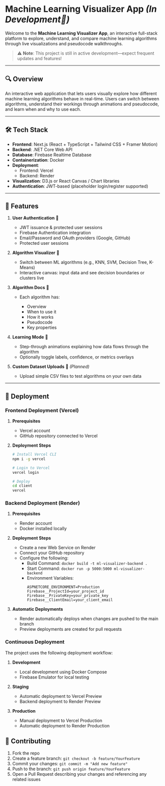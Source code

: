 # Machine Learning Visualizer App *(In Development🚧)*

Welcome to the **Machine Learning Visualizer App**, an interactive full-stack platform to explore, understand, and compare machine learning algorithms through live visualizations and pseudocode walkthroughs.

> ⚠️ **Note**: This project is still in active development—expect frequent updates and features!

---

## 🔍 Overview

An interactive web application that lets users visually explore how different machine learning algorithms behave in real-time. Users can switch between algorithms, understand their workings through animations and pseudocode, and learn when and why to use each.

---

## 🛠️ Tech Stack

* **Frontend**: Next.js (React + TypeScript + Tailwind CSS + Framer Motion)
* **Backend**: .NET Core Web API
* **Database**: Firebase Realtime Database
* **Containerization**: Docker
* **Deployment**:
  * Frontend: Vercel
  * Backend: Render
* **Visualization**: D3.js or React Canvas / Chart libraries
* **Authentication**: JWT-based (placeholder login/register supported)

---

## 🚀 Features

1. **User Authentication** 🔐

   * JWT issuance & protected user sessions
   * Firebase Authentication integration
   * Email/Password and OAuth providers (Google, GitHub)
   * Protected user sessions

2. **Algorithm Visualizer** 🤖

   * Switch between ML algorithms (e.g., KNN, SVM, Decision Tree, K-Means)
   * Interactive canvas: input data and see decision boundaries or clusters live

3. **Algorithm Docs** 📄

   * Each algorithm has:

     * Overview
     * When to use it
     * How it works
     * Pseudocode
     * Key properties

4. **Learning Mode** 📖

   * Step-through animations explaining how data flows through the algorithm
   * Optionally toggle labels, confidence, or metrics overlays

5. **Custom Dataset Uploads** 📂 *(Planned)*

   * Upload simple CSV files to test algorithms on your own data

---

## 🚀 Deployment

### Frontend Deployment (Vercel)

1. **Prerequisites**
   * Vercel account
   * GitHub repository connected to Vercel

2. **Deployment Steps**
   ```bash
   # Install Vercel CLI
   npm i -g vercel

   # Login to Vercel
   vercel login

   # Deploy
   cd client
   vercel
   ```

### Backend Deployment (Render)

1. **Prerequisites**
   * Render account
   * Docker installed locally

2. **Deployment Steps**
   * Create a new Web Service on Render
   * Connect your GitHub repository
   * Configure the following:
     * Build Command: `docker build -t ml-visualizer-backend .`
     * Start Command: `docker run -p 5000:5000 ml-visualizer-backend`
     * Environment Variables:
       ```env
       ASPNETCORE_ENVIRONMENT=Production
       Firebase__ProjectId=your_project_id
       Firebase__PrivateKey=your_private_key
       Firebase__ClientEmail=your_client_email
       ```

3. **Automatic Deployments**
   * Render automatically deploys when changes are pushed to the main branch
   * Preview deployments are created for pull requests

### Continuous Deployment

The project uses the following deployment workflow:

1. **Development**
   * Local development using Docker Compose
   * Firebase Emulator for local testing

2. **Staging**
   * Automatic deployment to Vercel Preview
   * Backend deployment to Render Preview

3. **Production**
   * Manual deployment to Vercel Production
   * Automatic deployment to Render Production


## 🤝 Contributing

1. Fork the repo
2. Create a feature branch: `git checkout -b feature/YourFeature`
3. Commit your changes: `git commit -m "Add new feature"`
4. Push to the branch: `git push origin feature/YourFeature`
5. Open a Pull Request describing your changes and referencing any related issues


